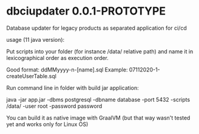 # dbciupdater 0.0.1-PROTOTYPE
Database updater for legacy products as separated application for ci/cd

usage (11 java version):

Put scripts into your folder (for instance /data/ relative path) and name it in lexicographical order as execution order.

Good format: ddMMyyyy-n-[name].sql 
Example: 07112020-1-createUserTable.sql

Run command line in folder with build jar application:

java -jar app.jar -dbms postgresql -dbname database -port 5432 -scripts /data/ -user root -password password

You can build it as native image with GraalVM (but that way wasn't tested yet and works only for Linux OS)
